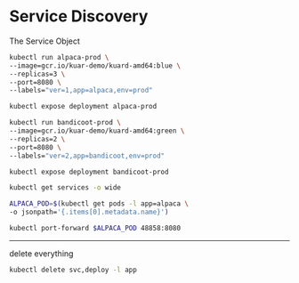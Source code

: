 # Service Discovery

The Service Object
```bash
kubectl run alpaca-prod \
--image=gcr.io/kuar-demo/kuard-amd64:blue \
--replicas=3 \
--port=8080 \
--labels="ver=1,app=alpaca,env=prod"
```
```bash
kubectl expose deployment alpaca-prod
```
```bash
kubectl run bandicoot-prod \
--image=gcr.io/kuar-demo/kuard-amd64:green \
--replicas=2 \
--port=8080 \
--labels="ver=2,app=bandicoot,env=prod"
```
```bash
kubectl expose deployment bandicoot-prod
```
```bash
kubectl get services -o wide
```
```bash
ALPACA_POD=$(kubectl get pods -l app=alpaca \
-o jsonpath='{.items[0].metadata.name}')
```
```bash
kubectl port-forward $ALPACA_POD 48858:8080
```
---

delete everything
```bash
kubectl delete svc,deploy -l app
```
